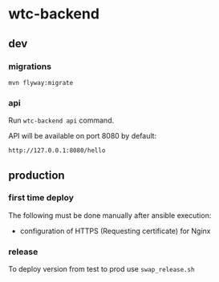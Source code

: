 # wtc-backend
## dev
### migrations
```
mvn flyway:migrate
```
### api

Run `wtc-backend api` command.

API will be available on port 8080 by default:
```
http://127.0.0.1:8080/hello
```
## production
### first time deploy
The following must be done manually after ansible execution:
- configuration of HTTPS (Requesting certificate) for Nginx
### release
To deploy version from test to prod use `swap_release.sh`